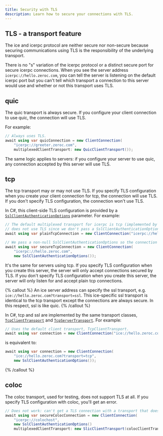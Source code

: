 ```yaml
---
title: Security with TLS
description: Learn how to secure your connections with TLS.
---
```


## TLS - a transport feature

The ice and icerpc protocol are neither secure nor non-secure because securing communications using TLS is the
responsibility of the underlying transport.

There is no "s" variation of the icerpc protocol or a distinct secure port for secure icerpc connections. When you see
the server address `icerpc://hello.zeroc.com`, you can tell the server is listening on the default icerpc port but you
can't tell which transport a connection to this server would use and whether or not this transport uses TLS.

## quic

The quic transport is always secure. If you configure your client connection to use quic, the connection will use TLS.

For example:

```csharp
// Always uses TLS.
await using var quicConnection = new ClientConnection(
    "icerpc://greeter.zeroc.com",
    multiplexedClientTransport: new QuicClientTransport());
```

The same logic applies to servers: if you configure your server to use quic, any connection accepted by this server will
use TLS.

## tcp

The tcp transport may or may not use TLS. If you specify TLS configuration when you create your client connection for
tcp, the connection will use TLS. If you don't specify TLS configuration, the connection won't use TLS.

In C#, this client-side TLS configuration is provided by a
[`SslClientAuthenticationOptions`][ssl-client-authentication-options] parameter. For example:

```csharp
// The default multiplexed transport for icerpc is tcp (implemented by TcpClientTransport). This connection
// does not use TLS since we don't pass a SslClientAuthenticationOptions parameter.
await using var plainTcpConnection = new ClientConnection("icerpc://hello.zeroc.com");

// We pass a non-null SslClientAuthenticationOptions so the connection uses TLS.
await using var secureTcpConnection = new ClientConnection(
    "icerpc://hello.zeroc.com",
    new SslClientAuthenticationOptions());
```

It's the same for servers using tcp. If you specify TLS configuration when you create this server, the server will only
accept connections secured by TLS. If you don't specify TLS configuration when you create this server, the server will
only listen for and accept plain tcp connections.

{% callout %}
An ice server address can specify the ssl transport, e.g. `ice://hello.zeroc.com?transport=ssl`. This ice-specific ssl
transport is identical to the tcp transport except the connections are always secure. In this respect, ssl is like quic.
{% /callout %}

In C#, tcp and ssl are implemented by the same transport classes, [`TcpClientTransport`][tcp-client-transport] and
[`TcpServerTransport`][tcp-server-transport]. For example:

```csharp
// Uses the default client transport, TcpClientTransport.
await using var connection = new ClientConnection("ice://hello.zeroc.com?transport=ssl");
```

is equivalent to:

```csharp
await using var connection = new ClientConnection(
    "ice://hello.zeroc.com?transport=tcp",
    new SslClientAuthenticationOptions());
```
{% /callout %}

## coloc

The coloc transport, used for testing, does not support TLS at all. If you specify TLS configuration with coloc, you'll
get an error.

```csharp
// Does not work: can't get a TLS connection with a transport that doesn't support TLS.
await using var secureColocConnection = new ClientConnection(
    "icerpc://colochost",
    new SslClientAuthenticationOptions()
    multiplexedClientTransport: new SlicClientTransport(colocClientTransport)
```

[ssl-client-authentication-options]: https://learn.microsoft.com/en-us/dotnet/api/system.net.security.sslclientauthenticationoptions
[tcp-client-transport]: csharp:IceRpc.Transports.Tcp.TcpClientTransport
[tcp-server-transport]: csharp:IceRpc.Transports.Tcp.TcpServerTransport
